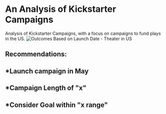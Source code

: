 # An Analysis of Kickstarter Campaigns
Analysis of Kickstarter Campaigns, with a focus on campaigns to fund plays in the US.
![Outcomes Based on Launch Date - Theater in US](https://user-images.githubusercontent.com/83254435/116342382-27dbe980-a7a8-11eb-9f83-16bf916de1b3.png)

Recommendations:
---
*Launch campaign in May 
---
*Campaign Length of "x" 
---
*Consider Goal within "x range" 
---
